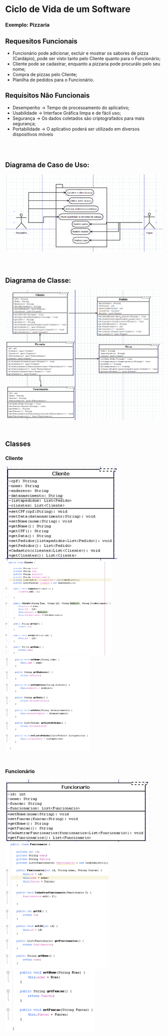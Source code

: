 # Ciclo de Vida de um Software

### Exemplo: Pizzaria

## Requesitos Funcionais

- Funcionário pode adicionar, excluir e mostrar os sabores de pizza (Cardápio), pode ser visto tanto pelo Cliente quanto para o Funcionário;
- Cliente pode se cadastrar, enquanto a pizzaria pode procurálo pelo seu nome;
- Compra de pizzas pelo Cliente;
- Planilha de pedidos para o Funcionário. 

## Requisitos Não Funcionais

- Desempenho -> Tempo de processamento do aplicativo;
- Usabilidade -> Interface Gráfica limpa e de fácil uso;
- Segurança -> Os dados coletados são criptografados para mais segurança;
- Portabilidade -> O aplicativo poderá ser utilizado em diversos dispositivos móveis

<br><br>
## Diagrama de Caso de Uso:
![Screenshot](uml.png)</br>

<br><br>
## Diagrama de Classe:
![Screenshot](aa.png)</br>

<br>

## Classes
### Cliente
<img src = "cliente.png" widht = "350" height = "300"><img src = "cliente1.png" widht = "350" height = "300"><img src = "cliente2.png" widht = "350" height = "300">

<br>

### Funcionário
<img src = "funcionario.png" widht = "220" height = "200">
<img src = "funcionario1.png" widht = "500" height = "400"><img src = "funcionario2.png" widht = "200" height = "200">


